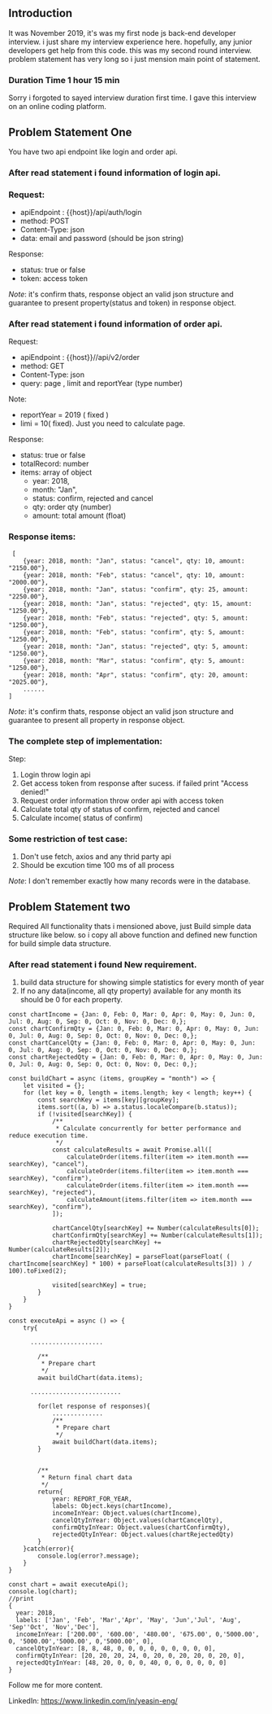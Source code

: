 ## Introduction
It was November 2019, it's was my first node js back-end developer interview. i just share my interview experience here. hopefully, any junior developers get help from this code. this was my second round interview. problem statement has very long so i just mension main point of statement.

### Duration Time 1 hour 15 min 
Sorry i forgoted to sayed interview duration first time. I gave this interview on an online coding platform.

## Problem Statement One
You have two api endpoint like login and order api. 

### After read statement i found information of login api.

### Request:
* apiEndpoint : {{host}}/api/auth/login
* method: POST
* Content-Type: json
* data: email and password (should be json string)

Response: 
* status: true or false
* token: access token

*Note*: it's confirm thats,  response object an valid json structure and guarantee to present property(status and token) in response object.


### After read statement i found information of order api.

Request:
* apiEndpoint : {{host}}//api/v2/order
* method: GET
* Content-Type: json
* query:  page , limit and reportYear (type number)

Note: 
* reportYear =  2019 ( fixed )
* limi = 10( fixed).
  Just you need to calculate page.

Response: 
* status: true or false
* totalRecord:  number
* items: array of object
  * year: 2018, 
  * month: "Jan",
  * status: confirm, rejected and cancel
  * qty:  order qty (number)
  * amount: total amount (float)

### Response items:
```
 [
    {year: 2018, month: "Jan", status: "cancel", qty: 10, amount: "2150.00"},
    {year: 2018, month: "Feb", status: "cancel", qty: 10, amount: "2000.00"},
    {year: 2018, month: "Jan", status: "confirm", qty: 25, amount: "2250.00"},
    {year: 2018, month: "Jan", status: "rejected", qty: 15, amount: "1250.00"},
    {year: 2018, month: "Feb", status: "rejected", qty: 5, amount: "1250.00"},
    {year: 2018, month: "Feb", status: "confirm", qty: 5, amount: "1250.00"},
    {year: 2018, month: "Jan", status: "rejected", qty: 5, amount: "1250.00"},
    {year: 2018, month: "Mar", status: "confirm", qty: 5, amount: "1250.00"},
    {year: 2018, month: "Apr", status: "confirm", qty: 20, amount: "2025.00"},
    ......
]

```

*Note*: it's confirm thats,  response object an valid json structure and guarantee to present all property in response object.



### The complete step of implementation:

Step:
1. Login throw login api
2. Get access token from response after sucess. if failed print "Access denied!"
3. Request order information throw order api with access token
4. Calculate total qty of status of confirm, rejected and cancel
5. Calculate income( status of confirm)

### Some restriction of test case:
1. Don't use  fetch, axios and any thrid party api
2. Should be excution time 100 ms of all process 

*Note*: I don't remember exactly how many records were in the database.


## Problem Statement two
Required All functionality thats i mensioned above, just Build simple data structure like below. so i copy all above function and defined new function for build simple data structure.

### After read statement i found New requirement.
1. build data structure for showing  simple statistics for every month of year
2. If no any data(income, all qty property) available for any month its should be 0 for each property.

```
const chartIncome = {Jan: 0, Feb: 0, Mar: 0, Apr: 0, May: 0, Jun: 0, Jul: 0, Aug: 0, Sep: 0, Oct: 0, Nov: 0, Dec: 0,};
const chartConfirmQty = {Jan: 0, Feb: 0, Mar: 0, Apr: 0, May: 0, Jun: 0, Jul: 0, Aug: 0, Sep: 0, Oct: 0, Nov: 0, Dec: 0,};
const chartCancelQty = {Jan: 0, Feb: 0, Mar: 0, Apr: 0, May: 0, Jun: 0, Jul: 0, Aug: 0, Sep: 0, Oct: 0, Nov: 0, Dec: 0,};
const chartRejectedQty = {Jan: 0, Feb: 0, Mar: 0, Apr: 0, May: 0, Jun: 0, Jul: 0, Aug: 0, Sep: 0, Oct: 0, Nov: 0, Dec: 0,};

const buildChart = async (items, groupKey = "month") => {
    let visited = {};
    for (let key = 0, length = items.length; key < length; key++) {
        const searchKey = items[key][groupKey];
        items.sort((a, b) => a.status.localeCompare(b.status));
        if (!visited[searchKey]) {
            /**
             * Calculate concurrently for better performance and reduce execution time. 
             */
            const calculateResults = await Promise.all([
                calculateOrder(items.filter(item => item.month === searchKey), "cancel"),
                calculateOrder(items.filter(item => item.month === searchKey), "confirm"),
                calculateOrder(items.filter(item => item.month === searchKey), "rejected"),
                calculateAmount(items.filter(item => item.month === searchKey), "confirm"),
            ]);

            chartCancelQty[searchKey] += Number(calculateResults[0]);
            chartConfirmQty[searchKey] += Number(calculateResults[1]);
            chartRejectedQty[searchKey] += Number(calculateResults[2]);
            chartIncome[searchKey] = parseFloat(parseFloat( ( chartIncome[searchKey] * 100) + parseFloat(calculateResults[3]) ) / 100).toFixed(2);

            visited[searchKey] = true;
        }
    }
}

const executeApi = async () => {
    try{

      ....................

        /**
         * Prepare chart
         */
        await buildChart(data.items);

      .........................

        for(let response of responses){
            ..............
            /**
             * Prepare chart
             */
            await buildChart(data.items);
        }
        

        /**
         * Return final chart data
         */
        return{
            year: REPORT_FOR_YEAR,
            labels: Object.keys(chartIncome),
            incomeInYear: Object.values(chartIncome),
            cancelQtyInYear: Object.values(chartCancelQty),
            confirmQtyInYear: Object.values(chartConfirmQty),
            rejectedQtyInYear: Object.values(chartRejectedQty)
        }
    }catch(error){
        console.log(error?.message);
    }
}

const chart = await executeApi();
console.log(chart);
//print
{
  year: 2018,
  labels: ['Jan', 'Feb', 'Mar','Apr', 'May', 'Jun','Jul', 'Aug', 'Sep''Oct', 'Nov','Dec'],
  incomeInYear: ['200.00', '600.00', '480.00', '675.00', 0,'5000.00', 0, '5000.00','5000.00', 0,'5000.00', 0],
  cancelQtyInYear: [8, 8, 48, 0, 0, 0, 0, 0, 0, 0, 0, 0],
  confirmQtyInYear: [20, 20, 20, 24, 0, 20, 0, 20, 20, 0, 20, 0],
  rejectedQtyInYear: [48, 20, 0, 0, 0, 40, 0, 0, 0, 0, 0, 0]
}

```
Follow me for more content.

LinkedIn: https://www.linkedin.com/in/yeasin-eng/

